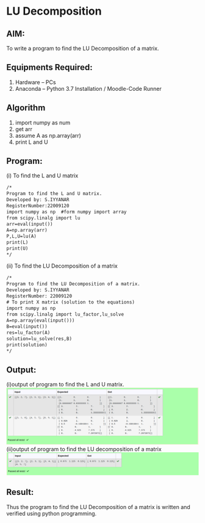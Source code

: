 # LU Decomposition 

## AIM:
To write a program to find the LU Decomposition of a matrix.

## Equipments Required:
1. Hardware – PCs
2. Anaconda – Python 3.7 Installation / Moodle-Code Runner

## Algorithm
1. import numpy as num
2. get arr
3. assume A as np.array(arr)
4. print L and U

## Program:
(i) To find the L and U matrix
```
/*
Program to find the L and U matrix.
Developed by: S.IYYANAR
RegisterNumber:22009120
import numpy as np  #form numpy import array
from scipy.linalg import lu
arr=eval(input())
A=np.array(arr)
P,L,U=lu(A)
print(L)
print(U) 
*/
```
(ii) To find the LU Decomposition of a matrix
```
/*
Program to find the LU Decomposition of a matrix.
Developed by: S.IYYANAR
RegisterNumber: 22009120
# To print X matrix (solution to the equations)
import numpy as np
from scipy.linalg import lu_factor,lu_solve
A=np.array(eval(input()))
B=eval(input())
res=lu_factor(A)
solution=lu_solve(res,B)
print(solution)
*/
```

## Output:
(i)output of program to find the L and U matrix.![lu decomposition](./LU%20Decomposition%201.png)
(ii)output of program to find the LU decomposition of a matrix![lu decomposition](./LU%20Decomposition%202.png)


## Result:
Thus the program to find the LU Decomposition of a matrix is written and verified using python programming.


